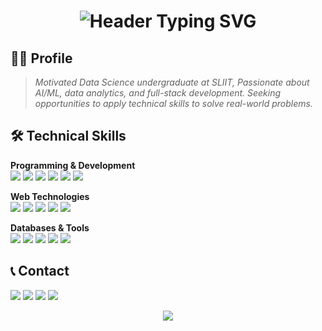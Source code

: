 <!-- Dynamic header with banner image -->
<h1 align="center"> 
  <img src="https://readme-typing-svg.herokuapp.com?font=Fira+Code&weight=600&size=26&duration=4000&pause=1000&color=22D3EE&center=true&vCenter=true&width=500&lines=Chanupa+Athsara;Data+Science+Undergraduate;AI%2FML+%7C+Full-Stack+Developer" alt="Header Typing SVG">
</h1>

## 👨‍💻 Profile
> *Motivated Data Science undergraduate at SLIIT, Passionate about AI/ML, data analytics, and full-stack development. Seeking opportunities to apply technical skills to solve real-world problems.*

## 🛠️ Technical Skills
**Programming & Development**  
![](https://img.shields.io/badge/-Java-007396?logo=java&logoColor=white)
![](https://img.shields.io/badge/-Python-3776AB?logo=python&logoColor=white)
![](https://img.shields.io/badge/-JavaScript-F7DF1E?logo=javascript&logoColor=black)
![](https://img.shields.io/badge/-PHP-777BB4?logo=php&logoColor=white)
![](https://img.shields.io/badge/-C++-00599C?logo=c%2B%2B&logoColor=white)
![](https://img.shields.io/badge/-Kotlin-7F52FF?logo=kotlin&logoColor=white)

**Web Technologies**  
![](https://img.shields.io/badge/-React-61DAFB?logo=react&logoColor=black)
![](https://img.shields.io/badge/-Node.js-339933?logo=node.js&logoColor=white)
![](https://img.shields.io/badge/-Express-000000?logo=express&logoColor=white)
![](https://img.shields.io/badge/-HTML5-E34F26?logo=html5&logoColor=white)
![](https://img.shields.io/badge/-CSS3-1572B6?logo=css3&logoColor=white)

**Databases & Tools**  
![](https://img.shields.io/badge/-MySQL-4479A1?logo=mysql&logoColor=white)
![](https://img.shields.io/badge/-MongoDB-47A248?logo=mongodb&logoColor=white)
![](https://img.shields.io/badge/-Git-F05032?logo=git&logoColor=white)
![](https://img.shields.io/badge/-Postman-FF6C37?logo=postman&logoColor=white)
![](https://img.shields.io/badge/-OpenCV-5C3EE8?logo=opencv&logoColor=white)

## 📞 Contact
[![](https://img.shields.io/badge/Gmail-athsara141@gmail.com-D14836?logo=gmail)](mailto:athsara141@gmail.com)
[![](https://img.shields.io/badge/LinkedIn-chanupa--athsara-0077B5?logo=linkedin)](https://www.linkedin.com/in/chanupa-athsara-4a78a8236/)
[![](https://img.shields.io/badge/Portfolio-chanupa.tech-4285F4?logo=google-chrome)](http://www.chanupa.tech/)
[![](https://img.shields.io/badge/Phone-%2B94766992183-green?logo=whatsapp)](tel:+94766992183)

<div align="center">
  <a href="https://github.com/chanupa2002?tab=repositories">
    <img src="https://capsule-render.vercel.app/api?type=waving&color=gradient&height=150&section=footer&text=Explore%20My%20Projects%20→&fontSize=24&fontAlignY=70">
  </a>
</div>
